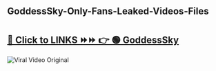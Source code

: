 
 ## GoddessSky-Only-Fans-Leaked-Videos-Files

# <h2><a href="https://mediaupload.pro?GoddessSky">🔗 Click to LINKS ⏩⏩ 👉 🟢 GoddessSky </a></h2>

<a href="https://mediaupload.pro?GoddessSky" rel="nofollow" data-target="animated-image.originalLink"><img src="https://i.ibb.co.com/xMMVF88/686577567.gif" alt="Viral Video Original" style="max-width: 100%; display: inline-block;" data-target="animated-image.originalImage"></a>
